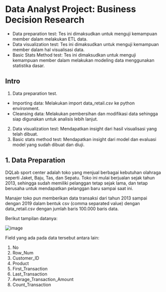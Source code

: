 #  Data Analyst Project: Business Decision Research
- Data preparation test: Tes ini dimaksudkan untuk menguji kemampuan member dalam melakukan ETL data.
- Data visualization test: Tes ini dimaksudkan untuk menguji kemampuan member dalam hal visualisasi data.
- Basic Stats Method test: Tes ini dimaksudkan untuk menguji kemampuan member dalam melakukan modeling data menggunakan statistika dasar.

## Intro 
1. Data preparation test.
- Importing data: Melakukan import data_retail.csv ke python environment.
- Cleansing data: Melakukan pembersihan dan modifikasi data sehingga siap digunakan untuk analisis lebih lanjut.
2. Data visualization test: Mendapatkan insight dari hasil visualisasi yang telah dibuat.
3. Basic stats method test: Mendapatkan insight dari model dan evaluasi model yang sudah dibuat dan diuji.
 

## 1. Data Preparation
DQLab sport center adalah toko yang menjual berbagai kebutuhan olahraga seperti Jaket, Baju, Tas, dan Sepatu. Toko ini mulai berjualan sejak tahun 2013, sehingga sudah memiliki pelanggan tetap sejak lama, dan tetap berusaha untuk mendapatkan pelanggan baru sampai saat ini.

Manajer toko pun memberikan data transaksi dari tahun 2013 sampai dengan 2019 dalam bentuk csv (comma separated value) dengan data_retail.csv dengan jumlah baris 100.000 baris data.

Berikut tampilan datanya:

![image](https://user-images.githubusercontent.com/108319934/179982797-6d16b51a-40ca-4f22-a843-f47854aa7cd8.png)

Field yang ada pada data tersebut antara lain:

1. No
2. Row_Num
3. Customer_ID
4. Product
5. First_Transaction
6. Last_Transaction
7. Average_Transaction_Amount
8. Count_Transaction
 




